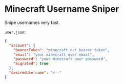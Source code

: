 # Minecraft Username Sniper
Snipe usernames very fast.

`user.json`:
```json
{
  "account": {
    "bearerToken": "minecraft.net bearer token",
    "email": "your minecraft user email",
    "password": "your minecraft user password",
    "migrated": true
  },
  "desiredUsername": "<--"
}
```